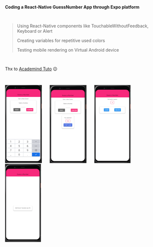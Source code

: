 **Coding a React-Native GuessNumber App through Expo platform**

<br/>

> Using React-Native components like TouchableWithoutFeedback, Keyboard or Alert
>
> Creating variables for repetitive used colors
>
> Testing mobile rendering on Virtual Android device

<br/>

Thx to [Academind Tuto](https://www.youtube.com/watch?v=qSRrxpdMpVc) 😉

<br />

<img src='assets/Capture11.PNG'/> &ensp; &ensp; <img src='assets/Capture22.PNG'/> &ensp; &ensp; <img src='assets/Capture33.PNG'/> &ensp; &ensp; <img src='assets/Capture44.PNG'/>
